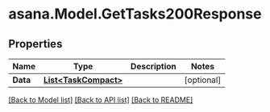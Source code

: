 
# asana.Model.GetTasks200Response

## Properties

Name | Type | Description | Notes
------------ | ------------- | ------------- | -------------
**Data** | [**List&lt;TaskCompact&gt;**](TaskCompact.md) |  | [optional] 

[[Back to Model list]](../README.md#documentation-for-models)
[[Back to API list]](../README.md#documentation-for-api-endpoints)
[[Back to README]](../README.md)

